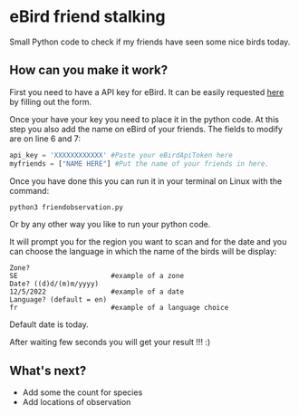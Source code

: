 # eBird friend stalking

Small Python code to check if my friends have seen some nice birds today.


## How can you make it work?

First you need to have a API key for eBird. It can be easily requested [here](https://ebird.org/api/keygen) by filling out the form.

Once your have your key you need to place it in the python code. At this step you also add the name on eBird of your friends.
The fields to modify are on line 6 and 7:

```python
api_key = 'XXXXXXXXXXXX' #Paste your eBirdApiToken here
myfriends = ["NAME HERE"] #Put the name of your friends in here.
```

Once you have done this you can run it in your terminal on Linux with the command:
```bash
python3 friendobservation.py
```
 Or by any other way you like to run your python code.


 It will prompt you for the region you want to scan and for the date and you can choose the language in which the name of the birds will be display:
 ```
 Zone?
 SE                       #example of a zone
 Date? ((d)d/(m)m/yyyy)
 12/5/2022                #example of a date
 Language? (default = en)
 fr                       #example of a language choice
 ```
Default date is today.


After waiting few seconds you will get your result !!! :)


## What's next?

* Add some the count for species
* Add locations of observation
